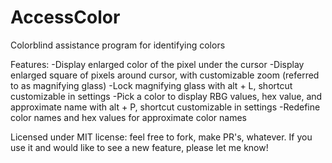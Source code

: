 # AccessColor
Colorblind assistance program for identifying colors

Features:
-Display enlarged color of the pixel under the cursor
-Display enlarged square of pixels around cursor, with customizable zoom (referred to as magnifying glass)
-Lock magnifying glass with alt + L, shortcut customizable in settings
-Pick a color to display RBG values, hex value, and approximate name with alt + P, shortcut customizable in settings
-Redefine color names and hex values for approximate color names

Licensed under MIT license: feel free to fork, make PR's, whatever. If you use it and would like to see a new feature, please let me know!
